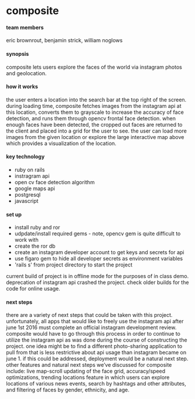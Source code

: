 # composite

#### team members

eric brownrout, benjamin strick, william noglows

#### synopsis

composite lets users explore the faces of the world via instagram photos and geolocation.

#### how it works

the user enters a location into the search bar at the top right of the screen. during loading time, composite fetches images from the instagram api at this location, converts them to grayscale to increase the accuracy of face detection, and runs them through opencv frontal face detection. when enough faces have been detected, the cropped out faces are returned to the client and placed into a grid for the user to see. the user can load more images from the given location or explore the large interactive map above which provides a visualization of the location.

#### key technology

* ruby on rails
* instragram api
* open cv face detection algorithm
* google maps api
* postgresql
* javascript

#### set up

* install ruby and ror
* udpdate/install required gems - note, opencv gem is quite difficult to work with
* create the ror db
* create an instagram developer account to get keys and secrets for api
* use figaro gem to hide all developer secrets as environment variables
* 'rails s' from project directory to start the project

current build of project is in offline mode for the purposes of in class demo. deprecation of instagram api crashed the project. check older builds for the code for online usage.

#### next steps

there are a variety of next steps that could be taken with this project.  unfortunately, all apps that would like to freely use the instagram api after june 1st 2016 must complete an official instagram development review.  composite would have to go through this process in order to continue to utilize the instagram api as was done during the course of constructing the project. one idea might be to find a different photo-sharing application to pull from that is less restrictive about api usage than instagram became on june 1. if this could be addressed, deployment would be a natural next step.  other features and natural next steps we’ve discussed for composite include:  live map-scroll updating of the face grid, accuracy/speed optimizations, trending locations feature in which users can explore locations of various news events, search by hashtags and other attributes, and filtering of faces by gender, ethnicity, and age.



